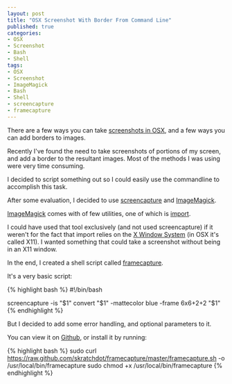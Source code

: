 ```yaml
--- 
layout: post
title: "OSX Screenshot With Border From Command Line"
published: true
categories:
- OSX
- Screenshot
- Bash
- Shell
tags: 
- OSX
- Screenshot
- ImageMagick
- Bash
- Shell
- screencapture
- framecapture
---
```


There are a few ways you can take [screenshots in OSX](http://guides.macrumors.com/Taking_Screenshots_in_Mac_OS_X),
and a few ways you can add borders to images.

Recently I've found the need to take screenshots of portions of my screen, and add
a border to the resultant images.  Most of the methods I was using were very time consuming.

I decided to script something out so I could easily use the commandline to accomplish this task.

After some evaluation, I decided to use [screencapture](http://guides.macrumors.com/screencapture)
and [ImageMagick](http://www.imagemagick.org/).

[ImageMagick](http://www.imagemagick.org/) comes with of few utilities, one of which is 
[import](http://www.imagemagick.org/script/import.php).

I could have used that tool exclusively (and not used screencapture) if it weren't for the fact
that import relies on the [X Window System](http://en.wikipedia.org/wiki/X_Window_System) (in
OSX it's called X11).  I wanted something that could take a screenshot without being in an X11
window.

In the end, I created a shell script called [framecapture](/projects/framecapture/).

It's a very basic script:

{% highlight bash %}
#!/bin/bash

screencapture -is "$1"
convert "$1" -mattecolor blue -frame 6x6+2+2 "$1"
{% endhighlight %}

But I decided to add some error handling, and optional parameters to it.

You can view it on [Github](https://github.com/skratchdot/framecapture/), or install it by running:

{% highlight bash %}
sudo curl https://raw.github.com/skratchdot/framecapture/master/framecapture.sh -o /usr/local/bin/framecapture
sudo chmod +x /usr/local/bin/framecapture
{% endhighlight %}

